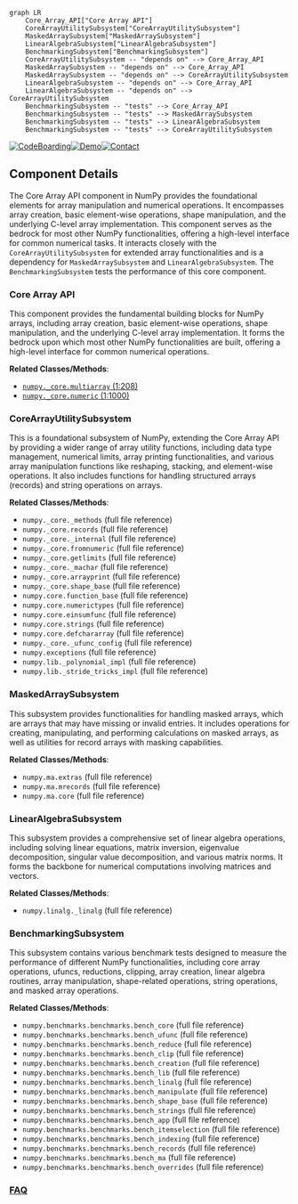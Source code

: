 ```mermaid
graph LR
    Core_Array_API["Core Array API"]
    CoreArrayUtilitySubsystem["CoreArrayUtilitySubsystem"]
    MaskedArraySubsystem["MaskedArraySubsystem"]
    LinearAlgebraSubsystem["LinearAlgebraSubsystem"]
    BenchmarkingSubsystem["BenchmarkingSubsystem"]
    CoreArrayUtilitySubsystem -- "depends on" --> Core_Array_API
    MaskedArraySubsystem -- "depends on" --> Core_Array_API
    MaskedArraySubsystem -- "depends on" --> CoreArrayUtilitySubsystem
    LinearAlgebraSubsystem -- "depends on" --> Core_Array_API
    LinearAlgebraSubsystem -- "depends on" --> CoreArrayUtilitySubsystem
    BenchmarkingSubsystem -- "tests" --> Core_Array_API
    BenchmarkingSubsystem -- "tests" --> MaskedArraySubsystem
    BenchmarkingSubsystem -- "tests" --> LinearAlgebraSubsystem
    BenchmarkingSubsystem -- "tests" --> CoreArrayUtilitySubsystem
```
[![CodeBoarding](https://img.shields.io/badge/Generated%20by-CodeBoarding-9cf?style=flat-square)](https://github.com/CodeBoarding/CodeBoarding)[![Demo](https://img.shields.io/badge/Try%20our-Demo-blue?style=flat-square)](https://www.codeboarding.org/demo)[![Contact](https://img.shields.io/badge/Contact%20us%20-%20contact@codeboarding.org-lightgrey?style=flat-square)](mailto:contact@codeboarding.org)

## Component Details

The Core Array API component in NumPy provides the foundational elements for array manipulation and numerical operations. It encompasses array creation, basic element-wise operations, shape manipulation, and the underlying C-level array implementation. This component serves as the bedrock for most other NumPy functionalities, offering a high-level interface for common numerical tasks. It interacts closely with the `CoreArrayUtilitySubsystem` for extended array functionalities and is a dependency for `MaskedArraySubsystem` and `LinearAlgebraSubsystem`. The `BenchmarkingSubsystem` tests the performance of this core component.

### Core Array API
This component provides the fundamental building blocks for NumPy arrays, including array creation, basic element-wise operations, shape manipulation, and the underlying C-level array implementation. It forms the bedrock upon which most other NumPy functionalities are built, offering a high-level interface for common numerical operations.


**Related Classes/Methods**:

- <a href="https://github.com/numpy/numpy/blob/master/numpy/_core/multiarray.py#L1-L208" target="_blank" rel="noopener noreferrer">`numpy._core.multiarray` (1:208)</a>
- <a href="https://github.com/numpy/numpy/blob/master/numpy/_core/numeric.py#L1-L1000" target="_blank" rel="noopener noreferrer">`numpy._core.numeric` (1:1000)</a>


### CoreArrayUtilitySubsystem
This is a foundational subsystem of NumPy, extending the Core Array API by providing a wider range of array utility functions, including data type management, numerical limits, array printing functionalities, and various array manipulation functions like reshaping, stacking, and element-wise operations. It also includes functions for handling structured arrays (records) and string operations on arrays.


**Related Classes/Methods**:

- `numpy._core._methods` (full file reference)
- `numpy._core.records` (full file reference)
- `numpy._core._internal` (full file reference)
- `numpy._core.fromnumeric` (full file reference)
- `numpy._core.getlimits` (full file reference)
- `numpy._core._machar` (full file reference)
- `numpy._core.arrayprint` (full file reference)
- `numpy._core.shape_base` (full file reference)
- `numpy.core.function_base` (full file reference)
- `numpy.core.numerictypes` (full file reference)
- `numpy.core.einsumfunc` (full file reference)
- `numpy.core.strings` (full file reference)
- `numpy.core.defchararray` (full file reference)
- `numpy._core._ufunc_config` (full file reference)
- `numpy.exceptions` (full file reference)
- `numpy.lib._polynomial_impl` (full file reference)
- `numpy.lib._stride_tricks_impl` (full file reference)


### MaskedArraySubsystem
This subsystem provides functionalities for handling masked arrays, which are arrays that may have missing or invalid entries. It includes operations for creating, manipulating, and performing calculations on masked arrays, as well as utilities for record arrays with masking capabilities.


**Related Classes/Methods**:

- `numpy.ma.extras` (full file reference)
- `numpy.ma.mrecords` (full file reference)
- `numpy.ma.core` (full file reference)


### LinearAlgebraSubsystem
This subsystem provides a comprehensive set of linear algebra operations, including solving linear equations, matrix inversion, eigenvalue decomposition, singular value decomposition, and various matrix norms. It forms the backbone for numerical computations involving matrices and vectors.


**Related Classes/Methods**:

- `numpy.linalg._linalg` (full file reference)


### BenchmarkingSubsystem
This subsystem contains various benchmark tests designed to measure the performance of different NumPy functionalities, including core array operations, ufuncs, reductions, clipping, array creation, linear algebra routines, array manipulation, shape-related operations, string operations, and masked array operations.


**Related Classes/Methods**:

- `numpy.benchmarks.benchmarks.bench_core` (full file reference)
- `numpy.benchmarks.benchmarks.bench_ufunc` (full file reference)
- `numpy.benchmarks.benchmarks.bench_reduce` (full file reference)
- `numpy.benchmarks.benchmarks.bench_clip` (full file reference)
- `numpy.benchmarks.benchmarks.bench_creation` (full file reference)
- `numpy.benchmarks.benchmarks.bench_lib` (full file reference)
- `numpy.benchmarks.benchmarks.bench_linalg` (full file reference)
- `numpy.benchmarks.benchmarks.bench_manipulate` (full file reference)
- `numpy.benchmarks.benchmarks.bench_shape_base` (full file reference)
- `numpy.benchmarks.benchmarks.bench_strings` (full file reference)
- `numpy.benchmarks.benchmarks.bench_app` (full file reference)
- `numpy.benchmarks.benchmarks.bench_itemselection` (full file reference)
- `numpy.benchmarks.benchmarks.bench_indexing` (full file reference)
- `numpy.benchmarks.benchmarks.bench_records` (full file reference)
- `numpy.benchmarks.benchmarks.bench_ma` (full file reference)
- `numpy.benchmarks.benchmarks.bench_overrides` (full file reference)




### [FAQ](https://github.com/CodeBoarding/GeneratedOnBoardings/tree/main?tab=readme-ov-file#faq)